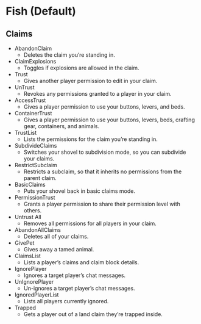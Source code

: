 # Fish (Default)
## Claims
- AbandonClaim
  - Deletes the claim you’re standing in.
- ClaimExplosions
  - Toggles if explosions are allowed in the claim.
- Trust
  - Gives another player permission to edit in your claim.
- UnTrust
  - Revokes any permissions granted to a player in your claim.
- AccessTrust
  - Gives a player permission to use your buttons, levers, and beds.
- ContainerTrust
  - Gives a player permission to use your buttons, levers, beds, crafting gear, containers, and animals.
- TrustList
  - Lists the permissions for the claim you’re standing in.
- SubdivideClaims
  - Switches your shovel to subdivision mode, so you can subdivide your claims.
- RestrictSubclaim
  - Restricts a subclaim, so that it inherits no permissions from the parent claim.
- BasicClaims
  - Puts your shovel back in basic claims mode.
- PermissionTrust
  - Grants a player permission to share their permission level with others.
- Untrust All
  - Removes all permissions for all players in your claim.
- AbandonAllClaims
  - Deletes all of your claims.
- GivePet
  - Gives away a tamed animal.
- ClaimsList
  - Lists a player’s claims and claim block details.
- IgnorePlayer
  - Ignores a target player’s chat messages.
- UnIgnorePlayer
  - Un-ignores a target player’s chat messages.
- IgnoredPlayerList
  - Lists all players currently ignored.
- Trapped
  - Gets a player out of a land claim they’re trapped inside.
